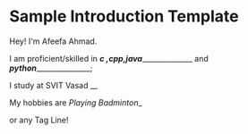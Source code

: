 # Sample Introduction Template

Hey! I'm Afeefa Ahmad. 

I am proficient/skilled  in ___c ,cpp,java_________________ and ___python__________________;

I study at SVIT Vasad __

My hobbies are _Playing Badminton__

or any Tag Line!
